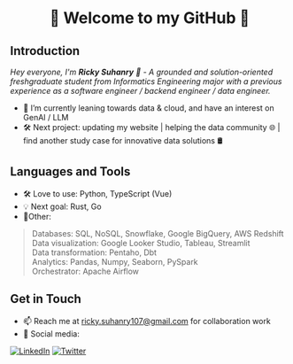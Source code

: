 <h1 align="center"> 🚀 Welcome to my GitHub 🚀 </h1>

## Introduction
<p><i>Hey everyone, I'm <b>Ricky Suhanry</b> 👋 - A grounded and solution-oriented 
freshgraduate student from Informatics Engineering major with a previous experience as a software engineer / backend engineer / data engineer.</i></p>

- 🌱 I’m currently leaning towards data & cloud, and have an interest on GenAI / LLM
- 🛠️ Next project: updating my website | helping the data community 🌐 | find another study case for innovative data solutions 🛢️

## Languages and Tools
- 🛠️ Love to use: Python, TypeScript (Vue)
- 💡 Next goal: Rust, Go
- 🚀Other:
 > Databases: SQL, NoSQL, Snowflake, Google BigQuery, AWS Redshift <br>
 > Data visualization: Google Looker Studio, Tableau, Streamlit <br>
 > Data transformation: Pentaho, Dbt <br>
 > Analytics: Pandas, Numpy, Seaborn, PySpark <br>
 > Orchestrator: Apache Airflow

## Get in Touch
- 📫 Reach me at ricky.suhanry107@gmail.com for collaboration work
- 📱 Social media: 
<p>
  <a href="https://www.linkedin.com/in/ricky-suhanry/" target="_blank"><img alt="LinkedIn" src="https://img.shields.io/badge/linkedin-%230077B5.svg?&style=for-the-badge&logo=linkedin&logoColor=white" /></a>
  <a href="https://twitter.com/abliskan" target="_blank"><img alt="Twitter" src="https://img.shields.io/badge/twitter-%231DA1F2.svg?&style=for-the-badge&logo=twitter&logoColor=white" /></a>
</p>

<!--
**abliskan/abliskan** is a ✨ _special_ ✨ repository because its `README.md` (this file) appears on your GitHub profile.
-->
